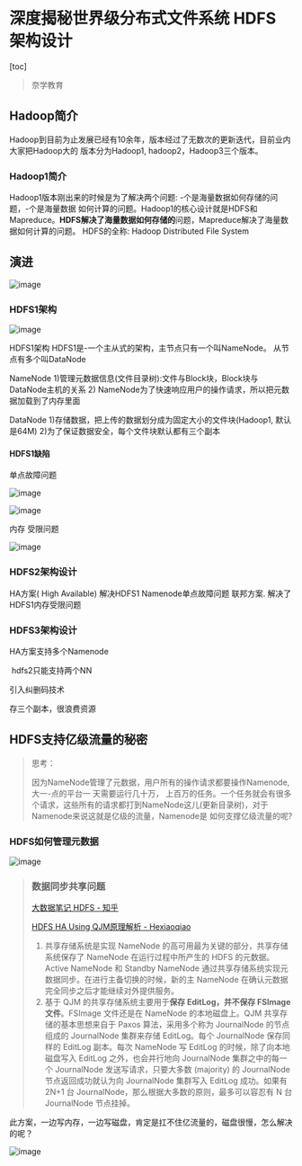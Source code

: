 # 深度揭秘世界级分布式文件系统 HDFS 架构设计

[toc]

> 奈学教育

## Hadoop简介

Hadoop到目前为止发展已经有10余年，版本经过了无数次的更新迭代，目前业内大家把Hadoop大的
版本分为Hadoop1, hadoop2，Hadoop3三个版本。

### Hadoop1简介

Hadoop1版本刚出来的时候是为了解决两个问题: -个是海量数据如何存储的问题，-个是海量数据
如何计算的问题。Hadoop1的核心设计就是HDFS和Mapreduce。**HDFS解决了海量数据如何存储的**问题，Mapreduce解决了海量数据如何计算的问题。
HDFS的全称: Hadoop Distributed File System



## 演进

![image](https://static.lovedata.net/21-05-27-a7373d20f6b1bbb3c90477ed17488013.png)



### HDFS1架构



![image](https://static.lovedata.net/21-05-27-b2a1f8a5226da0700d5a2a7d2eea2f25.png)

HDFS1架构
HDFS1是-一个主从式的架构，主节点只有一个叫NameNode。 从节点有多个叫DataNode

NameNode
1)管理元数据信息(文件目录树):文件与Block块，Block块与DataNode主机的关系
2) NameNode为了快速响应用户的操作请求，所以把元数据加载到了内存里面

DataNode
1)存储数据，把上传的数据划分成为固定大小的文件块(Hadoop1, 默认是64M)
2)为了保证数据安全，每个文件块默认都有三个副本



#### HDFS1缺陷

单点故障问题

![image](https://static.lovedata.net/21-05-27-6d7ab7c2501688866c65f5d3897b9dfd.png)

![image](https://static.lovedata.net/21-05-28-e53f566d0e574dcfc4a73b170b3d3252.png)

内存 受限问题

![image](https://static.lovedata.net/21-05-28-efe2b71b7fbec3f3042cf5f8e2bcca4b.png) 





### HDFS2架构设计

HA方案( High Available)
解决HDFS1 Namenode单点故障问题
联邦方案.
解决了HDFS1内存受限问题





### HDFS3架构设计

 HA方案支持多个Namenode

​	hdfs2只能支持两个NN

 引入纠删码技术

   存三个副本，很浪费资源



## HDFS支持亿级流量的秘密



> 思考：
>
> 因为NameNode管理了元数据，用户所有的操作请求都要操作Namenode,大一-点的平台一 天需要运行几十万，
> 上百万的任务。一个任务就会有很多个请求，这些所有的请求都打到NameNode这儿(更新目录树)，对于
> Namenode来说这就是亿级的流量，Namenode是 如何支撑亿级流量的呢?



### HDFS如何管理元数据



![image](https://static.lovedata.net/21-05-28-adc8fdbc2cf67690d2452df55c51088d.png)

> ### 数据同步共享问题
>
> [大数据笔记 HDFS - 知乎](https://zhuanlan.zhihu.com/p/142325322)
>
> [HDFS HA Using QJM原理解析 - Hexiaoqiao](https://hexiaoqiao.github.io/blog/2018/03/30/the-analysis-of-basic-principle-of-hdfs-ha-using-qjm/)
>
> 1. 共享存储系统是实现 NameNode 的高可用最为关键的部分，共享存储系统保存了 NameNode 在运行过程中所产生的 HDFS 的元数据。Active NameNode 和 Standby NameNode 通过共享存储系统实现元数据同步。在进行主备切换的时候，新的主 NameNode 在确认元数据完全同步之后才能继续对外提供服务。
> 2. 基于 QJM 的共享存储系统主要用于**保存 EditLog，并不保存 FSImage 文件**。FSImage 文件还是在 NameNode 的本地磁盘上。QJM 共享存储的基本思想来自于 Paxos 算法，采用多个称为 JournalNode 的节点组成的 JournalNode 集群来存储 EditLog。每个 JournalNode 保存同样的 EditLog 副本。每次 NameNode 写 EditLog 的时候，除了向本地磁盘写入 EditLog 之外，也会并行地向 JournalNode 集群之中的每一个 JournalNode 发送写请求，只要大多数 (majority) 的 JournalNode 节点返回成功就认为向 JournalNode 集群写入 EditLog 成功。如果有 2N+1 台 JournalNode，那么根据大多数的原则，最多可以容忍有 N 台 JournalNode 节点挂掉。
>
> 





此方案，一边写内存，一边写磁盘，肯定是扛不住亿流量的，磁盘很慢，怎么解决的呢？

![image](https://static.lovedata.net/21-05-28-cd84e9bcb3285cf1683d8369088df943.png)  

























